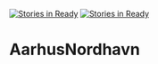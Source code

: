 [![Stories in Ready](https://badge.waffle.io/saadanerdetbare/AarhusNordhavn.png?label=ready&title=Ready)](https://waffle.io/saadanerdetbare/AarhusNordhavn)
[![Stories in Ready](https://badge.waffle.io/saadanerdetbare/AarhusNordhavn.png?llabel=In%20Progress&title=In%20Progress)](https://waffle.io/saadanerdetbare/AarhusNordhavn)
# AarhusNordhavn
